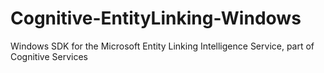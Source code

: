 # Cognitive-EntityLinking-Windows
Windows SDK for the Microsoft Entity Linking Intelligence Service, part of Cognitive Services
